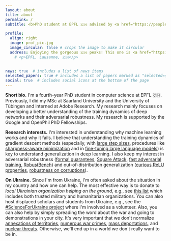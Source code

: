 ```yaml
---
layout: about
title: about
permalink: /
subtitle: <b>PhD student at EPFL 🇨🇭 advised by <a href="https://people.epfl.ch/nicolas.flammarion">Nicolas Flammarion</a></b>

profile:
  align: right
  image: prof_pic.jpg
  image_circular: false # crops the image to make it circular
  address: Enjoying the gorgeous 🇨🇭 peaks! This one is <a href="https://en.wikipedia.org/wiki/Rochers_de_Naye">Rochers de Naye</a>. #>
    # <p>EPFL, Lausanne, 🇨🇭</p>
    

news: true  # includes a list of news items
selected_papers: true # includes a list of papers marked as "selected={true}"
social: true  # includes social icons at the bottom of the page
---
```


**Short bio.** I'm a fourth-year PhD student in computer science at EPFL 🇨🇭. Previously, I did my MSc at Saarland University and the University of Tübingen and interned at Adobe Research. My research mainly focuses on developing a better understanding of the training dynamics of deep networks and their adversarial robustness. My research is supported by the Google and OpenPhil PhD Fellowships.

<!-- **Formal bio.** Maksym Andriushchenko is a fourth-year PhD student in computer science at EPFL (École Polytechnique Fédérale de Lausanne) in Switzerland. He obtained his MSc from Saarland University, Germany. His research mainly focuses on how to better understand the training dynamics of deep networks and make machine learning algorithms adversarially robust. Maksym has published eleven papers at major machine learning and computer vision conferences (NeurIPS, ICML, ICLR, CVPR, ECCV, etc). His research is supported by the Google and OpenPhil PhD Fellowships. -->


**Research interests.**
I'm interested in understanding why machine learning works and why it fails. I believe that understanding the training dynamics of gradient descent methods (especially, with [large step sizes](https://openreview.net/forum?id=ipRGZ91NvG4), procedures like [sharpness-aware minimization](https://arxiv.org/abs/2206.06232) and in [fine-tuning large language models](https://arxiv.org/abs/2006.04884)) is key to understand generalization in deep learning. I also keep my interest in adversarial robustness ([formal guarantees](https://arxiv.org/abs/1705.08475), [Square Attack](https://arxiv.org/abs/1912.00049), [fast adversarial training](https://arxiv.org/abs/2007.02617), [RobustBench](https://arxiv.org/abs/2010.09670)) and out-of-distribution generalization ([curious ReLU properties](https://arxiv.org/abs/1812.05720), [robustness on corruptions](https://arxiv.org/abs/2103.02325)). 



**On Ukraine.** Since I'm from Ukraine, I'm often asked about the situation in my country and how one can help. The most effective way is to donate to *local Ukrainian organization helping on the ground*, e.g., see [this list](https://fundforukraine.ml/) which includes both trusted military and humanitarian organizations. You can also host displaced scholars and students from Ukraine, e.g., see the [#ScienceForUkraine project](https://scienceforukraine.eu/) where I'm involved as a volunteer. Also, you can also help by simply spreading the word about the war and going to demonstrations in your city. It's very important that we don't normalize [annexations of territories](https://en.wikipedia.org/wiki/2022_annexation_referendums_in_Russian-occupied_Ukraine), [numerous war crimes](https://en.wikipedia.org/wiki/War_crimes_in_the_2022_Russian_invasion_of_Ukraine), [mass deportations](https://theconversation.com/ukraine-war-reports-of-mass-deportations-recall-russias-dark-history-of-forcible-relocations-190272), and [nuclear threats](https://www.theatlantic.com/newsletters/archive/2022/09/russias-nuclear-threats/671571/). Otherwise, we'll end up in a world we don't really want to be in.
